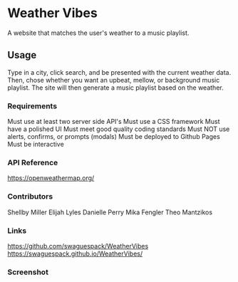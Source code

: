 # Weather Vibes 
A website that matches the user's weather to a music playlist. 
## Usage 
Type in a city, click search, and be presented with the current weather data. Then, chose whether you want an upbeat, mellow, or background music playlist. The site will then generate a music playlist based on the weather. 
### Requirements
Must use at least two server side API's 
Must use a CSS framework
Must have a polished UI
Must meet good quality coding standards
Must NOT use alerts, confirms, or prompts (modals)
Must be deployed to Github Pages
Must be interactive 
### API Reference
https://openweathermap.org/
### Contributors 
Shellby Miller
Elijah Lyles
Danielle Perry 
Mika Fengler 
Theo Mantzikos 
### Links 
https://github.com/swaguespack/WeatherVibes
https://swaguespack.github.io/WeatherVibes/
### Screenshot 
